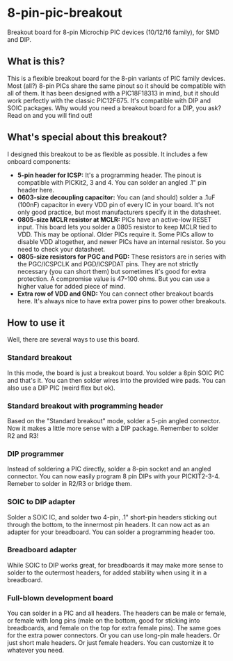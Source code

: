 # 8-pin-pic-breakout
Breakout board for 8-pin Microchip PIC devices (10/12/16 family), for SMD and DIP.

## What is this?
This is a flexible breakout board for the 8-pin variants of PIC family devices. Most (all?) 8-pin PICs share the same pinout so it should be compatible with all of them. It has been designed with a PIC18F18313 in mind, but it should work perfectly with the classic PIC12F675. It's compatible with DIP and SOIC packages. Why would you need a breakout board for a DIP, you ask? Read on and you will find out!

## What's special about this breakout?
I designed this breakout to be as flexible as possible. It includes a few onboard components:
- **5-pin header for ICSP:** It's a programming header. The pinout is compatible with PICKit2, 3 and 4. You can solder an angled .1" pin header here.
- **0603-size decoupling capacitor:** You can (and should) solder a .1uF (100nF) capacitor in every VDD pin of every IC in your board. It's not only good practice, but most manufacturers specify it in the datasheet.
- **0805-size MCLR resistor at MCLR:** PICs have an active-low RESET input. This board lets you solder a 0805 resistor to keep MCLR tied to VDD. This may be optional. Older PICs require it. Some PICs allow to disable VDD altogether, and newer PICs have an internal resistor. So you need to check your datasheet.
- **0805-size resistors for PGC and PGD:** These resistors are in series with the PGC/ICSPCLK and PGD/ICSPDAT pins. They are not strictly necessary (you can short them) but sometimes it's good for extra protection. A compromise value is 47-100 ohms. But you can use a higher value for added piece of mind.
- **Extra row of VDD and GND:** You can connect other breakout boards here. It's always nice to have extra power pins to power other breakouts.

## How to use it
Well, there are several ways to use this board. 

### Standard breakout 
In this mode, the board is just a breakout board. You solder a 8pin SOIC PIC and that's it. You can then solder wires into the provided wire pads. You can also use a DIP PIC (weird flex but ok).

### Standard breakout with programming header
Based on the "Standard breakout" mode, solder a 5-pin angled connector. Now it makes a little more sense with a DIP package. Remember to solder R2 and R3!

### DIP programmer
Instead of soldering a PIC directly, solder a 8-pin socket and an angled connector. You can now easily program 8 pin DIPs with your PICKIT2-3-4. Remeber to solder in R2/R3 or bridge them.

### SOIC to DIP adapter
Solder a SOIC IC, and solder two 4-pin, .1" short-pin headers sticking out through the bottom, to the innermost pin headers. It can now act as an adapter for your breadboard. You can solder a programming header too. 

### Breadboard adapter
While SOIC to DIP works great, for breadboards it may make more sense to solder to the outermost headers, for added stability when using it in a breadboard.

### Full-blown development board
You can solder in a PIC and all headers. The headers can be male or female, or female with long pins (male on the bottom, good for sticking into breadboards, and female on the top for extra female pins). The same goes for the extra power connectors. Or you can use long-pin male headers. Or just short male headers. Or just female headers. You can customize it to whatever you need.
